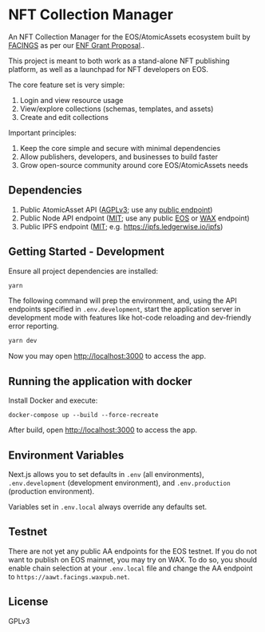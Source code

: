 # NFT Collection Manager

An NFT Collection Manager for the EOS/AtomicAssets ecosystem built by [FACINGS](https://facings.io) as per our [ENF Grant Proposal](https://github.com/eosnetworkfoundation/grant-framework/blob/main/applications/facings-nft-collection-manager.md)..

This project is meant to both work as a stand-alone NFT publishing platform, as well as a launchpad for NFT developers on EOS.

The core feature set is very simple:

1. Login and view resource usage
2. View/explore collections (schemas, templates, and assets)
3. Create and edit collections

Important principles:

1. Keep the core simple and secure with minimal dependencies
2. Allow publishers, developers, and businesses to build faster
3. Grow open-source community around core EOS/AtomicAssets needs

## Dependencies

1. Public AtomicAsset API ([AGPLv3](https://github.com/pinknetworkx/eosio-contract-api); use any [public endpoint](https://support.pink.gg/hc/en-us/articles/4405478859922-Developer-Resources))
2. Public Node API endpoint ([MIT](https://github.com/EOSIO/eos); use any public [EOS](https://mainnet.eosio.online/endpoints) or [WAX](https://wax.eosio.online/endpoints) endpoint)
3. Public IPFS endpoint ([MIT](https://github.com/ipfs/ipfs); e.g. https://ipfs.ledgerwise.io/ipfs)

## Getting Started - Development

Ensure all project dependencies are installed:

```bash
yarn
```

The following command will prep the environment, and, using the API endpoints
specified in `.env.development`, start the application server in development
mode with features like hot-code reloading and dev-friendly error reporting.

```bash
yarn dev
```

Now you may open [http://localhost:3000](http://localhost:3000) to access the app.

## Running the application with docker

Install Docker and execute:

```
docker-compose up --build --force-recreate
```

After build, open [http://localhost:3000](http://localhost:3000) to access the app.

## Environment Variables

Next.js allows you to set defaults in `.env` (all environments),
`.env.development` (development environment), and
`.env.production` (production environment).

Variables set in `.env.local` always override any defaults set.

## Testnet

There are not yet any public AA endpoints for the EOS testnet. If you do not
want to publish on EOS mainnet, you may try on WAX. To do so, you should enable
chain selection at your `.env.local` file and change the AA endpoint to
`https://aawt.facings.waxpub.net`.

## License

GPLv3
